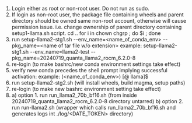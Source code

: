 1) Login either as root or non-root user. Do not run as sudo.
2) If login as non-root user, the package file containing wheels and parent directory should be owned same non-root account, otherwise
will cause permission issue. i.e. change ownership of parent directory containing setup1-llama.sh script.
cd ..
for i in chown chgrp ; do $i <non-root username> <dirname> ; done
3) run setup-llama2-stg1.sh --env_name=<name_of_conda_env> --pkg_name=<name of tar file w/o extension>
example: setup-llama2-stg1.sh --env_name=llama2-test --pkg_name=20240719_quanta_llama2_rocm_6.2.0-8
4) re-login (to make bashrc/new conda environment settings take effect)
5) verify new conda precedes the shell prompt implying successful activation:
example: (<name_of_conda_env>) [<USER>@<HOSTNAME> llama]$
6) run setup-llama2-stg2.sh (will install wheels, build magma, setup paths)
7) re-login (to make new bashrc environment setting take effect)
8) a) option 1. run run_llama2_70b_bf16.sh (from inside 20240719_quanta_llama2_rocm_6.2.0-8 directory untarred)
   b) option 2. run run-llama2.sh (wrapper which calls run_llama2_70b_bf16.sh and generates logs int ./log/<DATE_TOKEN> directory)
